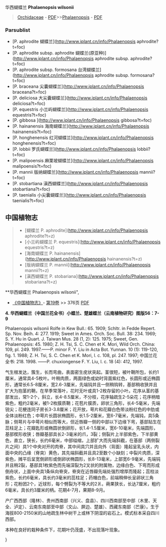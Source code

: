 华西蝴蝶兰 **Phalaenopsis wilsonii**

> [Orchidaceae](http://www.iplant.cn/info/Orchidaceae?t=foc) - [PDF](http://www.iplant.cn/foc/pdf/Orchidaceae.pdf)>>[Phalaenopsis](http://www.iplant.cn/info/Phalaenopsis?t=foc) - [PDF](http://www.iplant.cn/foc/pdf/Phalaenopsis.pdf)


### Parsublist

* [P.  aphrodite  蝴蝶兰](http://www.iplant.cn/info/Phalaenopsis aphrodite?t=foc)
* [P.  aphrodite subsp. aphrodite  蝴蝶兰(原亚种)](http://www.iplant.cn/info/Phalaenopsis aphrodite subsp. aphrodite?t=foc)
* [P.  aphrodite subsp. formosana  台湾蝴蝶兰](http://www.iplant.cn/info/Phalaenopsis aphrodite subsp. formosana?t=foc)
* [P.  braceana  尖囊蝴蝶兰](http://www.iplant.cn/info/Phalaenopsis braceana?t=foc)
* [P.  deliciosa  大尖囊蝴蝶兰](http://www.iplant.cn/info/Phalaenopsis deliciosa?t=foc)
* [P.  equestris  小兰屿蝴蝶兰](http://www.iplant.cn/info/Phalaenopsis equestris?t=foc)
* [P.  gibbosa  ](http://www.iplant.cn/info/Phalaenopsis gibbosa?t=foc)
* [P.  hainanensis  海南蝴蝶兰](http://www.iplant.cn/info/Phalaenopsis hainanensis?t=foc)
* [P.  honghenensis  红河蝴蝶兰](http://www.iplant.cn/info/Phalaenopsis honghenensis?t=foc)
* [P.  lobbii  罗氏蝴蝶兰](http://www.iplant.cn/info/Phalaenopsis lobbii?t=foc)
* [P.  malipoensis  麻栗坡蝴蝶兰](http://www.iplant.cn/info/Phalaenopsis malipoensis?t=foc)
* [P.  mannii  版纳蝴蝶兰](http://www.iplant.cn/info/Phalaenopsis mannii?t=foc)
* [P.  stobartiana  滇西蝴蝶兰](http://www.iplant.cn/info/Phalaenopsis stobartiana?t=foc)
* [P.  taenialis  小尖囊蝴蝶兰](http://www.iplant.cn/info/Phalaenopsis taenialis?t=foc)

## 中国植物志

> * [蝴蝶兰  P.  aphrodite](http://www.iplant.cn/info/Phalaenopsis aphrodite?t=z)
> * [小兰屿蝴蝶兰  P.  equestris](http://www.iplant.cn/info/Phalaenopsis equestris?t=z)
> * [海南蝴蝶兰  P.  hainanensis](http://www.iplant.cn/info/Phalaenopsis hainanensis?t=z)
> * [版纳蝴蝶兰  P.  mannii](http://www.iplant.cn/info/Phalaenopsis mannii?t=z)
> * [滇西蝴蝶兰  P.  stobariana](http://www.iplant.cn/info/Phalaenopsis stobariana?t=z)

**华西蝴蝶兰 Phalaenopsis wilsonii",

* [《中国植物志》](http://www.iplant.cn/frps)- [第19卷](http://www.iplant.cn/frps/vol/19) >> 376页 [PDF](http://www.iplant.cn/frps/pdf/19/376.pdf)

**4. 华西蝴蝶兰（中国兰花全书）小蝶兰、楚雄蝶兰（云南植物研究）图版56：7-9**

Phalaenopsis wilsonii Rolfe in Kew Bull.: 65. 1909; Schltr. in Fedde Repert. Sp. Nov. Beih. 4: 277. 1919; Sweet in Ames. Orch. Soc. Bull. 38: 234. 1969; S. Y. Hu in Quart. J. Taiwan Mus. 28 (1, 2): 125. 1975; Sweet, Gen. Phalaenopsis: 45. 1980; Z. H. Tsi, S. C. Chen et K. Mori, Wild Orch. China: 109, pl. 249. 1997.——P. minor F. Y. Liu in Acta Bot. Yunnan. 10 (1): 119-120, fig. 1. 1988; Z. H. Tsi, S. C. Chen et K. Mori, l. c. 108, pl. 247. 1997; 中国兰花全书: 218. 1998. ——P. chuxiongense F. Y. Liu, l. c. 18 (4): 412, 1997.

气生根发达，簇生，长而弯曲，表面密生疣状突起。茎很短，被叶鞘所包，长约1厘米，通常具4-5枚叶。叶稍肉质，两面绿色或幼时背面紫红色，长圆形或近椭圆形，通常长6.5-8厘米，宽2.6-3厘米，先端钝并且一侧稍钩转，基部稍收狭并且扩大为抱茎的鞘，在旱季常落叶，花时无叶或具1-2枚存留的小叶。花序从茎的基部发出，常1-2个，斜立，长4-8.5厘米，不分枝，花序轴疏生2-5朵花；花序柄暗紫色，粗约2毫米，被1-2枚膜质鞘；花苞片膜质，卵状三角形，长4-5毫米，先端锐尖；花梗连同子房长3-3.8厘米；花开放，萼片和花瓣白色带淡粉红色的中肋或全体淡粉红色；中萼片长圆状椭圆形，长1.5-2厘米，宽6-7毫米，先端钝，具5条脉；侧萼片与中萼片相似而等大，但近唇瓣一侧的中部以下边缘下弯，基部贴生在蕊柱足上；花瓣匙形或椭圆状倒卵形，长1.4-1.5厘米，宽6-10毫米，先端圆形，基部楔形收狭；唇瓣基部具长2-3毫米的爪，3裂；侧裂片上半部紫色，下半部黄色，直立，狭长，长约6毫米，中部缢缩，上部扩大而先端斜截，在基部（两侧裂片之间）具1个中央对开的肉脊，其中间具穴并且向外（背面）隆起呈乳头状，内面中央的凸缘（脊突）黄色，其先端斜截并且具2至数个小缺刻；中裂片肉质，深紫色，摊平后呈宽倒卵形或倒卵状椭圆形，长8-13毫米，上部宽6-9毫米，先端钝并且稍2裂，基部具1枚紫色而先端深裂为2叉状的附属物，边缘白色、下弯而形成倒舟状，上面中央具1条纵向脊突，脊突在近唇瓣先端处强烈增厚而隆起；蕊柱淡紫色，长约6毫米，具长约3毫米的蕊柱足；药帽白色，前端稍伸长呈卵状三角形；花粉团2个，近球形，每个劈裂为不等大的2爿。蒴果狭长，长达7厘米，粗约6毫米，具长约3厘米的柄。花期4-7月，果期8-9月。

产广西西部（隆林）、贵州西南部（兴义、盘县）、四川西南部至中部（木里、天全、泸定）、云南东南部至中部（文山、屏边、楚雄）、西藏东南部（芒康）。生于海拔800-2150米的山地疏生林中树干上或林下阴湿的岩石上。模式标本采自四川西部。

本种在良好的栽种条件下，花期叶仍茂盛，不出现落叶现象。


}